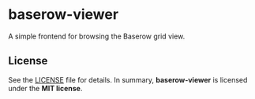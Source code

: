 # baserow-viewer

A simple frontend for browsing the Baserow grid view.

## License

See the [LICENSE](./LICENSE) file for details. In summary,
**baserow-viewer** is licensed under the **MIT license**.
